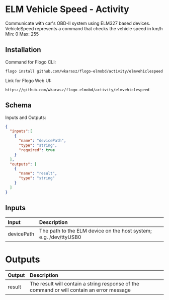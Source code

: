 # 	ELM Vehicle Speed - Activity

Communicate with car's OBD-II system using ELM327 based devices.
VehicleSpeed represents a command that checks the vehicle speed in km/h
Min: 0
Max: 255

## Installation
Command for Flogo CLI:
```console
flogo install github.com/wkarasz/flogo-elmobd/activity/elmvehiclespeed
```

Link for Flogo Web UI:
```console
https://github.com/wkarasz/flogo-elmobd/activity/elmvehiclespeed
```

## Schema
Inputs and Outputs:
```json
{
  "inputs":[
    {
      "name": "devicePath",
      "type": "string",
      "required": true
    }
  ],
  "outputs": [
    {
      "name": "result",
      "type": "string"
    }
  ]
}
```
## Inputs
| Input            | Description    |
|:-----------------|:---------------|
| devicePath       | The path to the ELM device on the host system; e.g. /dev/ttyUSB0 |

# Outputs
| Output           | Description    |
|:-----------------|:---------------|
| result           | The result will contain a string response of the command or will contain an error message |
